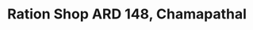 ---
title: "Ration Shop ARD 148, Chamapathal"
url: /chamampathal/ration-shop-ard-148-chamapathal/
shop: Lebensmittel
---